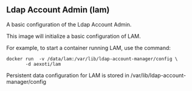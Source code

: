 ## Ldap Account Admin (lam)

A basic configuration of the Ldap Account Admin.

This image will initialize a basic configuration of LAM.

For example, to start a container running LAM, use the command:

    docker run  -v /data/lam:/var/lib/ldap-account-manager/config \	
	       -d aexoti/lam

Persistent data configuration for LAM is stored in /var/lib/ldap-account-manager/config


